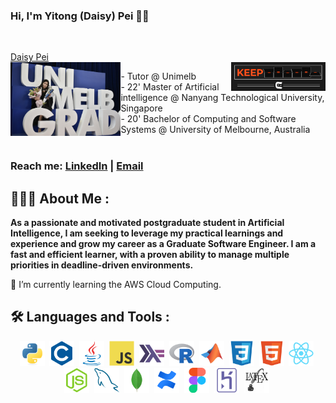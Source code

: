 ### Hi, I'm Yitong (Daisy) Pei 👋🏼



<br />
<p align="center">
    <script src="https://platform.linkedin.com/badges/js/profile.js" async defer type="text/javascript"></script> 
    
<div class="badge-base LI-profile-badge" data-locale="zh_CN" data-size="medium" data-theme="dark" data-type="VERTICAL" data-vanity="daisy-pei-b67763211" data-version="v1"><a class="badge-base__link LI-simple-link" href="https://au.linkedin.com/in/daisy-pei-b67763211?trk=profile-badge">Daisy Pei</a></div>
    <img align="left" src="https://github.com/1tongp/1tongp/blob/main/IMG_1172.JPG" alt="Profile Image" width="35%" height="35%">
     <img align="right" src="https://github.com/1tongp/1tongp/blob/main/coder_gif.gif" alt="gif" width="30%" height="30%">

  <p clear="right">
    - Tutor @ Unimelb <br />
    - 22' Master of Artificial intelligence @ Nanyang Technological University, Singapore <br />
    - 20' Bachelor of Computing and Software Systems @ University of Melbourne, Australia 
    <br />
<!--     <a href="https://room-of-requirement.atlassian.net/wiki/spaces/ROR/pages/14975667/Introduction"><strong>Explore the project Confluence 
    page »</strong></a> -->
    <br />
    <h3> Reach me: 
    <a href="https://www.linkedin.com/in/daisy-pei-b67763211/">LinkedIn</a>
    |
    <a href="mailto:yitongp22@gmail.com?">Email</a>
    </h3>
  </p>
</p>

## 👩🏻‍💻 About Me : 

**As a passionate and motivated postgraduate student in Artificial Intelligence, I am seeking to leverage my practical learnings and experience and grow my career as a Graduate Software Engineer. I am a fast and efficient learner, with a proven ability to manage multiple priorities in deadline-driven environments.**
              
🌱 I’m currently learning the AWS Cloud Computing.


## :hammer_and_wrench: Languages and Tools :
<div align="center">
  <img src="https://github.com/1tongp/1tongp/blob/main/icons/python.svg" title="Python" alt="Python" width="40" height="40"/>&nbsp;
  <img src="https://github.com/1tongp/1tongp/blob/main/icons/c-plain.svg" title="C" alt="C" width="40" height="40"/>&nbsp;
  <img src="https://github.com/1tongp/1tongp/blob/main/icons/java.svg" title="Java" alt="Java" width="40" height="40"/>&nbsp;
  <img src="https://github.com/1tongp/1tongp/blob/main/icons/javascript.svg" title="JavaScript" alt="JavaScript" width="40" height="40"/>&nbsp;
  <img src="https://github.com/1tongp/1tongp/blob/main/icons/haskell.svg" title="Haskell" alt="Haskell" width="40" height="40"/>&nbsp;
  <img src="https://github.com/1tongp/1tongp/blob/main/icons/r.svg" title="R" alt="R" width="40" height="40"/>&nbsp;
  <img src="https://github.com/1tongp/1tongp/blob/main/icons/matlab.svg" title="Matlab" alt="Matlab" width="40" height="40"/>&nbsp;
  <img src="https://github.com/1tongp/1tongp/blob/main/icons/css3.svg" title="CSS3" alt="css3" width="40" height="40"/>&nbsp;
  <img src="https://github.com/1tongp/1tongp/blob/main/icons/html5.svg" title="HTML5" alt="html5" width="40" height="40"/>&nbsp;
  <img src="https://github.com/1tongp/1tongp/blob/main/icons/react.svg" title="React" alt="React" width="40" height="40"/>&nbsp;
  <img src="https://github.com/1tongp/1tongp/blob/main/icons/nodejs.svg" title="NodeJS" alt="NodeJS" width="40" height="40"/>&nbsp;
  <img src="https://github.com/1tongp/1tongp/blob/main/icons/mysql.svg" title="MySQL" alt="MySQL" width="40" height="40"/>&nbsp;
  <img src="https://github.com/1tongp/1tongp/blob/main/icons/mongodb.svg" title="MongoDB" alt="MongoDB" width="40" height="40"/>&nbsp;
  <img src="https://github.com/1tongp/1tongp/blob/main/icons/confluence.svg" title="Confluence" alt="Confluence" width="40" height="40"/>&nbsp;
  <img src="https://github.com/1tongp/1tongp/blob/main/icons/figma.svg" title="Figma" alt="Figma" width="40" height="40"/>&nbsp;
  <img src="https://github.com/1tongp/1tongp/blob/main/icons/heroku.svg" title="Heroku" alt="Heroku" width="40" height="40"/>&nbsp;
  <img src="https://github.com/1tongp/1tongp/blob/main/icons/latex.png" title="Latex" alt="Latex" width="40" height="40"/>&nbsp;
</div>
